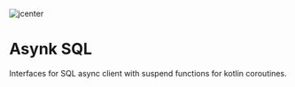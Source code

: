 ![jcenter](https://img.shields.io/badge/_jcenter_-0.0.0.6-6688ff.png?style=flat)
# Asynk SQL
Interfaces for SQL async client with suspend functions for kotlin coroutines.                                                                                             